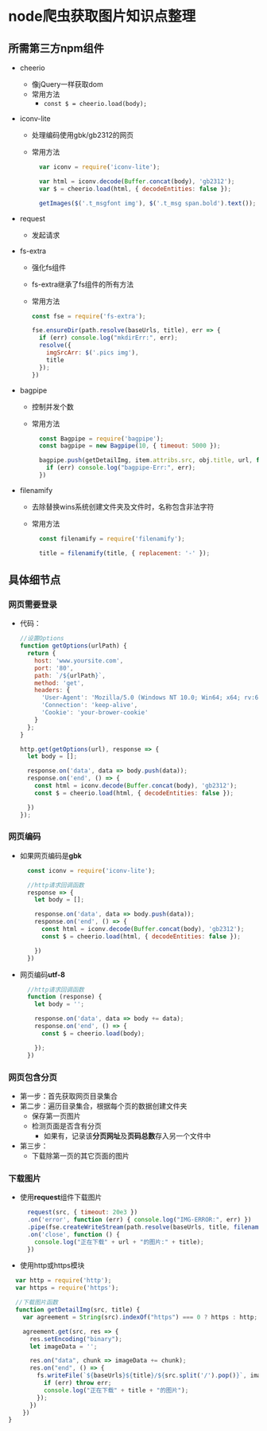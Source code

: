 # node爬虫获取图片知识点整理

## 所需第三方npm组件

* cheerio 
  * 像jQuery一样获取dom
  * 常用方法
    * `const $ = cheerio.load(body);`
* iconv-lite
  * 处理编码使用gbk/gb2312的网页
  * 常用方法

    ```javascript
      var iconv = require('iconv-lite');

      var html = iconv.decode(Buffer.concat(body), 'gb2312');
      var $ = cheerio.load(html, { decodeEntities: false });

      getImages($('.t_msgfont img'), $('.t_msg span.bold').text());
    ```

* request
  * 发起请求
* fs-extra
  * 强化fs组件
  * fs-extra继承了fs组件的所有方法
  * 常用方法

    ```javascript
    const fse = require('fs-extra');

    fse.ensureDir(path.resolve(baseUrls, title), err => {
      if (err) console.log("mkdirErr:", err);
      resolve({
        imgSrcArr: $('.pics img'),
        title
      });
    })
    ```

* bagpipe
  * 控制并发个数
  * 常用方法

    ```javascript
      const Bagpipe = require('bagpipe');
      const bagpipe = new Bagpipe(10, { timeout: 5000 });

      bagpipe.push(getDetailImg, item.attribs.src, obj.title, url, function (err, data) {
        if (err) console.log("bagpipe-Err:", err);
      })
    ```

* filenamify
  * 去除替换wins系统创建文件夹及文件时，名称包含非法字符
  * 常用方法

    ```javascript
      const filenamify = require('filenamify');

      title = filenamify(title, { replacement: '-' });
    ```

## 具体细节点

### 网页需要登录

* 代码：

    ```javascript
    //设置Options
    function getOptions(urlPath) {
      return {
        host: 'www.yoursite.com',
        port: '80',
        path: `/${urlPath}`,
        method: 'get',
        headers: {
          'User-Agent': 'Mozilla/5.0 (Windows NT 10.0; Win64; x64; rv:65.0) Gecko/20100101 Firefox/65.0',
          'Connection': 'keep-alive',
          'Cookie': 'your-brower-cookie'
        }
      };
    }
  
    http.get(getOptions(url), response => {
      let body = [];

      response.on('data', data => body.push(data));
      response.on('end', () => {
        const html = iconv.decode(Buffer.concat(body), 'gb2312');
        const $ = cheerio.load(html, { decodeEntities: false });

      })
  });
  ```

### 网页编码

* 如果网页编码是**gbk**

  ```javascript
    const iconv = require('iconv-lite');

    //http请求回调函数
    response => {
      let body = [];

      response.on('data', data => body.push(data));
      response.on('end', () => {
        const html = iconv.decode(Buffer.concat(body), 'gb2312');
        const $ = cheerio.load(html, { decodeEntities: false });

      })
    })
  ```

* 网页编码**utf-8**

  ```javascript
    //http请求回调函数
    function (response) {
      let body = '';

      response.on('data', data => body += data);
      response.on('end', () => {
        const $ = cheerio.load(body);

      });
    })
  ```

### 网页包含分页

* 第一步：首先获取网页目录集合
* 第二步：遍历目录集合，根据每个页的数据创建文件夹
  * 保存第一页图片
  * 检测页面是否含有分页
    * 如果有，记录该**分页网址**及**页码总数**存入另一个文件中
* 第三步：
  * 下载除第一页的其它页面的图片

### 下载图片

* 使用**request**组件下载图片

  ```javascript
    request(src, { timeout: 20e3 })
    .on('error', function (err) { console.log("IMG-ERROR:", err) })
    .pipe(fse.createWriteStream(path.resolve(baseUrls, title, filenamify(src.split('/').pop(), { replacement: '-' }))))
    .on('close', function () {
      console.log("正在下载" + url + "的图片:" + title);
    })
  ```

* 使用http或https模块

```javascript
  var http = require('http');
  var https = require('https');

  //下载图片函数
  function getDetailImg(src, title) {
    var agreement = String(src).indexOf("https") === 0 ? https : http;

    agreement.get(src, res => {
      res.setEncoding("binary");
      let imageData = '';

      res.on("data", chunk => imageData += chunk);
      res.on("end", () => {
        fs.writeFile(`${baseUrls}${title}/${src.split('/').pop()}`, imageData, 'binary', function (err) {
          if (err) throw err;
          console.log("正在下载" + title + "的图片");
        });
      })
    })
}
```